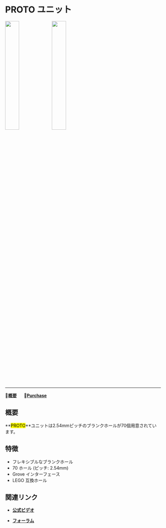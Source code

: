 # PROTO ユニット

<img src="assets/img/product_pics/unit/M5GO_Unit_proto.png" width="30%" height="30%"><img src="assets/img/product_pics/unit/unit_proto_grove_b.png" width="30%" height="30%">

***

:memo:**[概要](#概要)**&nbsp;&nbsp;&nbsp;&nbsp;&nbsp;&nbsp;🛒**[Purchase](https://www.aliexpress.com/store/product/M5Stack-Official-Mini-Proto-Board-Unit-Universal-Double-Side-Prototype-2-54mm-PCB-Grove-Port-Compatible/3226069_32920617495.html?spm=2114.12010615.8148356.4.6735f4943FDruP)**

## 概要

**<mark>PROTO</mark>**ユニットは2.54mmピッチのブランクホールが70個用意されています。

## 特徴

- フレキシブルなブランクホール
- 70 ホール (ピッチ: 2.54mm)
- Grove インターフェース
- LEGO 互換ホール

## 関連リンク

- **[公式ビデオ](https://www.youtube.com/channel/UCozgFVglWYQXbvTmGyS739w)**

- **[フォーラム](http://forum.m5stack.com/)**
